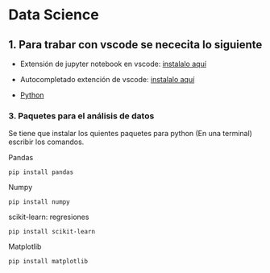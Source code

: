 # Data Science

## 1. Para trabar con vscode se nececita lo siguiente

* Extensión de jupyter notebook en vscode:
[instalalo aquí](https://marketplace.visualstudio.com/items?itemName=ms-toolsai.jupyter)

* Autocompletado extención de vscode:
[instalalo aquí](https://marketplace.visualstudio.com/items?itemName=ms-python.python)


* [Python](https://www.python.org/ftp/python/3.12.3/python-3.12.3-amd64.exe)

### 3. Paquetes para el análisis de datos

Se tiene que instalar los quientes paquetes para
python (En una terminal) escribir los comandos.

Pandas

```shell
pip install pandas
```

Numpy

```shell
pip install numpy
```

scikit-learn: regresiones

```shell
pip install scikit-learn
```

Matplotlib

```shell
pip install matplotlib
```
